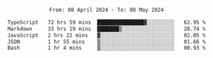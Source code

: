 <div align="center">
<p style="text-align: center;">
<!--START_SECTION:waka-->

```txt
From: 08 April 2024 - To: 08 May 2024

TypeScript   72 hrs 59 mins  ███████████████▓░░░░░░░░░   62.95 %
Markdown     33 hrs 19 mins  ███████▒░░░░░░░░░░░░░░░░░   28.74 %
JavaScript   2 hrs 22 mins   ▓░░░░░░░░░░░░░░░░░░░░░░░░   02.05 %
JSON         1 hr 55 mins    ▒░░░░░░░░░░░░░░░░░░░░░░░░   01.66 %
Bash         1 hr 4 mins     ▒░░░░░░░░░░░░░░░░░░░░░░░░   00.93 %
```

<!--END_SECTION:waka-->
</p>
</div>
